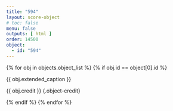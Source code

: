 ```yaml
---
title: "594"
layout: score-object
# toc: false
menu: false
outputs: [ html ]
order: 14500
object:
  - id: "594"
---
```


{% for obj in objects.object_list %}
{% if obj.id == object[0].id %}

{{ obj.extended_caption }}

{{ obj.credit }} {.object-credit}

{% endif %}
{% endfor %}
